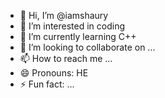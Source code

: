 - 👋 Hi, I’m @iamshaury
- 👀 I’m interested in coding
- 🌱 I’m currently learning C++
- 💞️ I’m looking to collaborate on ...
- 📫 How to reach me ...
- 😄 Pronouns: HE
- ⚡ Fun fact: ...

<!---
iamshaury/iamshaury is a ✨ special ✨ repository because its `README.md` (this file) appears on your GitHub profile.
You can click the Preview link to take a look at your changes.
--->

